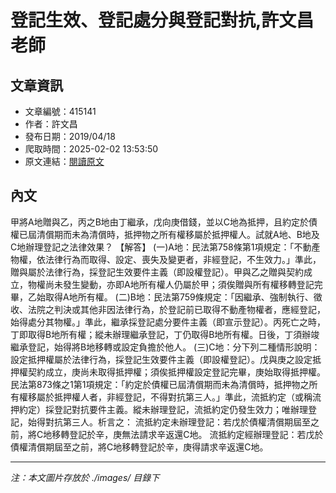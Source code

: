 # 登記生效、登記處分與登記對抗,許文昌老師

## 文章資訊
- 文章編號：415141
- 作者：許文昌
- 發布日期：2019/04/18
- 爬取時間：2025-02-02 13:53:50
- 原文連結：[閱讀原文](https://real-estate.get.com.tw/Columns/detail.aspx?no=415141)

## 內文
甲將A地贈與乙，丙之B地由丁繼承，戊向庚借錢，並以C地為抵押，且約定於債權已屆清償期而未為清償時，抵押物之所有權移屬於抵押權人。試就A地、B地及C地辦理登記之法律效果？
【解答】
(一)A地：民法第758條第1項規定：「不動產物權，依法律行為而取得、設定、喪失及變更者，非經登記，不生效力。」準此，贈與屬於法律行為，採登記生效要件主義（即設權登記）。甲與乙之贈與契約成立，物權尚未發生變動，亦即A地所有權人仍屬於甲；須俟贈與所有權移轉登記完畢，乙始取得A地所有權。
(二)B地：民法第759條規定：「因繼承、強制執行、徵收、法院之判決或其他非因法律行為，於登記前已取得不動產物權者，應經登記，始得處分其物權。」準此，繼承採登記處分要件主義（即宣示登記）。丙死亡之時，丁即取得B地所有權；縱未辦理繼承登記，丁仍取得B地所有權。日後，丁須辦竣繼承登記，始得將B地移轉或設定負擔於他人。
(三)C地：分下列二種情形說明：
設定抵押權屬於法律行為，採登記生效要件主義（即設權登記）。戊與庚之設定抵押權契約成立，庚尚未取得抵押權；須俟抵押權設定登記完畢，庚始取得抵押權。
民法第873條之1第1項規定：「約定於債權已屆清償期而未為清償時，抵押物之所有權移屬於抵押權人者，非經登記，不得對抗第三人。」準此，流抵約定（或稱流押約定）採登記對抗要件主義。縱未辦理登記，流抵約定仍發生效力；唯辦理登記，始得對抗第三人。析言之：
流抵約定未辦理登記：若戊於債權清償期屆至之前，將C地移轉登記於辛，庚無法請求辛返還C地。
流抵約定經辦理登記：若戊於債權清償期屆至之前，將C地移轉登記於辛，庚得請求辛返還C地。

---
*注：本文圖片存放於 ./images/ 目錄下*

